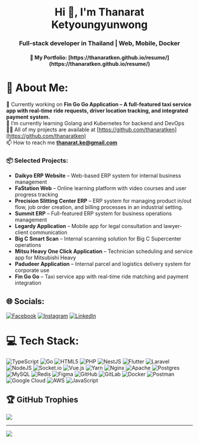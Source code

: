 <h1 align="center">Hi 👋, I'm Thanarat Ketyoungyunwong</h1>
<h3 align="center">Full-stack developer in Thailand | Web, Mobile, Docker</h3>
<h4 align="center">🔗 My Portfolio: [https://thanaratken.github.io/resume/](https://thanaratken.github.io/resume/)</h4>

# 💫 About Me:
🚧 Currently working on **Fin Go Go Application – A full-featured taxi service app with real-time ride requests, driver location tracking, and integrated payment system.**<br>🌱 I’m currently learning Golang and Kubernetes for backend and DevOps<br>👨‍💻 All of my projects are available at [https://github.com/thanaratken](https://github.com/thanaratken)<br>📫 How to reach me **thanarat.ke@gmail.com**

### 📦 Selected Projects:

- **Daikyo ERP Website** – Web-based ERP system for internal business management  
- **FaStation Web** – Online learning platform with video courses and user progress tracking  
- **Precision Slitting Center ERP** – ERP system for managing product in/out flow, job order creation, and billing processes in an industrial setting.  
- **Summit ERP** – Full-featured ERP system for business operations management  
- **Legardy Application** – Mobile app for legal consultation and lawyer-client communication  
- **Big C Smart Scan** – Internal scanning solution for Big C Supercenter operations  
- **Mitsu Heavy One Click Application** – Technician scheduling and service app for Mitsubishi Heavy  
- **Padudeer Application** – Internal parcel and logistics delivery system for corporate use  
- **Fin Go Go** – Taxi service app with real-time ride matching and payment integration


## 🌐 Socials:
[![Facebook](https://img.shields.io/badge/Facebook-%231877F2.svg?logo=Facebook&logoColor=white)](https://facebook.com/thanarat.ketyoungyunwong) [![Instagram](https://img.shields.io/badge/Instagram-%23E4405F.svg?logo=Instagram&logoColor=white)](https://instagram.com/tnr.ken) [![LinkedIn](https://img.shields.io/badge/LinkedIn-%230077B5.svg?logo=linkedin&logoColor=white)](https://linkedin.com/in/thanarat-ketyoungyunwong) 

# 💻 Tech Stack:
![TypeScript](https://img.shields.io/badge/typescript-%23007ACC.svg?style=plastic&logo=typescript&logoColor=white) ![Go](https://img.shields.io/badge/go-%2300ADD8.svg?style=plastic&logo=go&logoColor=white) ![HTML5](https://img.shields.io/badge/html5-%23E34F26.svg?style=plastic&logo=html5&logoColor=white) ![PHP](https://img.shields.io/badge/php-%23777BB4.svg?style=plastic&logo=php&logoColor=white) ![NestJS](https://img.shields.io/badge/nestjs-%23E0234E.svg?style=plastic&logo=nestjs&logoColor=white) ![Flutter](https://img.shields.io/badge/Flutter-%2302569B.svg?style=plastic&logo=Flutter&logoColor=white) ![Laravel](https://img.shields.io/badge/laravel-%23FF2D20.svg?style=plastic&logo=laravel&logoColor=white) ![NodeJS](https://img.shields.io/badge/node.js-6DA55F?style=plastic&logo=node.js&logoColor=white) ![Socket.io](https://img.shields.io/badge/Socket.io-black?style=plastic&logo=socket.io&badgeColor=010101) ![Vue.js](https://img.shields.io/badge/vue.js-%2335495e.svg?style=plastic&logo=vuedotjs&logoColor=%234FC08D) ![Yarn](https://img.shields.io/badge/yarn-%232C8EBB.svg?style=plastic&logo=yarn&logoColor=white) ![Nginx](https://img.shields.io/badge/nginx-%23009639.svg?style=plastic&logo=nginx&logoColor=white) ![Apache](https://img.shields.io/badge/apache-%23D42029.svg?style=plastic&logo=apache&logoColor=white) ![Postgres](https://img.shields.io/badge/postgres-%23316192.svg?style=plastic&logo=postgresql&logoColor=white) ![MySQL](https://img.shields.io/badge/mysql-4479A1.svg?style=plastic&logo=mysql&logoColor=white) ![Redis](https://img.shields.io/badge/redis-%23DD0031.svg?style=plastic&logo=redis&logoColor=white) ![Figma](https://img.shields.io/badge/figma-%23F24E1E.svg?style=plastic&logo=figma&logoColor=white) ![GitHub](https://img.shields.io/badge/github-%23121011.svg?style=plastic&logo=github&logoColor=white) ![GitLab](https://img.shields.io/badge/gitlab-%23181717.svg?style=plastic&logo=gitlab&logoColor=white) ![Docker](https://img.shields.io/badge/docker-%230db7ed.svg?style=plastic&logo=docker&logoColor=white) ![Postman](https://img.shields.io/badge/Postman-FF6C37?style=plastic&logo=postman&logoColor=white) ![Google Cloud](https://img.shields.io/badge/GoogleCloud-%234285F4.svg?style=plastic&logo=google-cloud&logoColor=white) ![AWS](https://img.shields.io/badge/AWS-%23FF9900.svg?style=plastic&logo=amazon-aws&logoColor=white) ![JavaScript](https://img.shields.io/badge/javascript-%23323330.svg?style=plastic&logo=javascript&logoColor=%23F7DF1E)

## 🏆 GitHub Trophies
![](https://github-profile-trophy.vercel.app/?username=thanaratken&theme=onedark&no-frame=false&no-bg=true&margin-w=4)

---
[![](https://visitcount.itsvg.in/api?id=thanaratken&icon=0&color=13)](https://visitcount.itsvg.in)

<!-- Proudly created with GPRM ( https://gprm.itsvg.in ) -->

